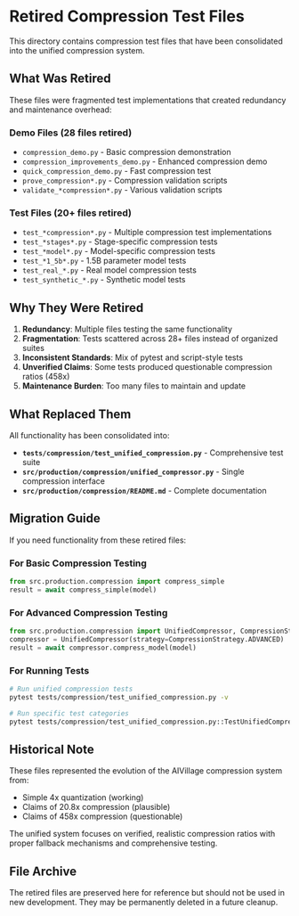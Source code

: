 # Retired Compression Test Files

This directory contains compression test files that have been consolidated into the unified compression system.

## What Was Retired

These files were fragmented test implementations that created redundancy and maintenance overhead:

### Demo Files (28 files retired)
- `compression_demo.py` - Basic compression demonstration
- `compression_improvements_demo.py` - Enhanced compression demo
- `quick_compression_demo.py` - Fast compression test
- `prove_compression*.py` - Compression validation scripts
- `validate_*compression*.py` - Various validation scripts

### Test Files (20+ files retired)
- `test_*compression*.py` - Multiple compression test implementations
- `test_*stages*.py` - Stage-specific compression tests
- `test_*model*.py` - Model-specific compression tests
- `test_*1_5b*.py` - 1.5B parameter model tests
- `test_real_*.py` - Real model compression tests
- `test_synthetic_*.py` - Synthetic model tests

## Why They Were Retired

1. **Redundancy**: Multiple files testing the same functionality
2. **Fragmentation**: Tests scattered across 28+ files instead of organized suites
3. **Inconsistent Standards**: Mix of pytest and script-style tests
4. **Unverified Claims**: Some tests produced questionable compression ratios (458x)
5. **Maintenance Burden**: Too many files to maintain and update

## What Replaced Them

All functionality has been consolidated into:

- **`tests/compression/test_unified_compression.py`** - Comprehensive test suite
- **`src/production/compression/unified_compressor.py`** - Single compression interface
- **`src/production/compression/README.md`** - Complete documentation

## Migration Guide

If you need functionality from these retired files:

### For Basic Compression Testing
```python
from src.production.compression import compress_simple
result = await compress_simple(model)
```

### For Advanced Compression Testing
```python
from src.production.compression import UnifiedCompressor, CompressionStrategy
compressor = UnifiedCompressor(strategy=CompressionStrategy.ADVANCED)
result = await compressor.compress_model(model)
```

### For Running Tests
```bash
# Run unified compression tests
pytest tests/compression/test_unified_compression.py -v

# Run specific test categories
pytest tests/compression/test_unified_compression.py::TestUnifiedCompressor -v
```

## Historical Note

These files represented the evolution of the AIVillage compression system from:
- Simple 4x quantization (working)
- Claims of 20.8x compression (plausible)
- Claims of 458x compression (questionable)

The unified system focuses on verified, realistic compression ratios with proper fallback mechanisms and comprehensive testing.

## File Archive

The retired files are preserved here for reference but should not be used in new development. They may be permanently deleted in a future cleanup.
